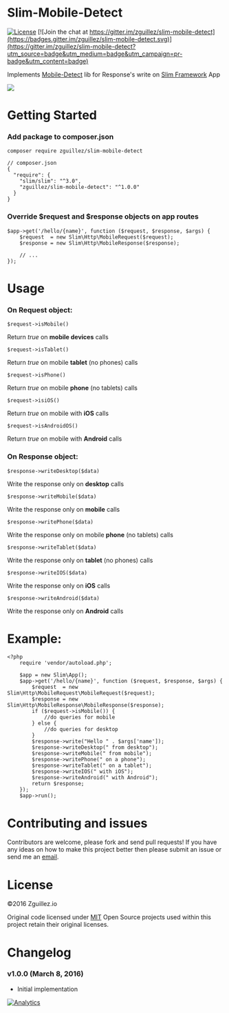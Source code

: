 # Slim-Mobile-Detect

[![License](http://img.shields.io/:license-mit-blue.svg)](http://doge.mit-license.org)
[![Join the chat at https://gitter.im/zguillez/slim-mobile-detect](https://badges.gitter.im/zguillez/slim-mobile-detect.svg)](https://gitter.im/zguillez/slim-mobile-detect?utm_source=badge&utm_medium=badge&utm_campaign=pr-badge&utm_content=badge)

Implements [Mobile-Detect](https://github.com/serbanghita/Mobile-Detect) lib for Response's write on [Slim Framework](http://www.slimframework.com/) App

![](https://camo.githubusercontent.com/c76a63e16c7bc3ebf76cb8897d456a6aacc63053/687474703a2f2f64656d6f2e6d6f62696c656465746563742e6e65742f6c6f676f2d6769746875622e706e67)

# Getting Started

### Add package to composer.json

`composer require zguillez/slim-mobile-detect`

	// composer.json
	{
	  "require": {
	    "slim/slim": "^3.0",
	    "zguillez/slim-mobile-detect": "^1.0.0"
	  }
	}
	
### Override $request and $response objects on app routes

	$app->get('/hello/{name}', function ($request, $response, $args) {
		$request  = new Slim\Http\MobileRequest($request);
		$response = new Slim\Http\MobileResponse($response);
		
		// ...
	});
		
# Usage

### On Request object:

	$request->isMobile()
Return *true* on **mobile devices** calls

	$request->isTablet()
Return *true* on mobile **tablet** (no phones) calls

	$request->isPhone()
Return *true* on mobile **phone** (no tablets) calls

	$request->isiOS()
Return *true* on mobile with **iOS** calls

	$request->isAndroidOS()
Return *true* on mobile with **Android** calls


### On Response object:

	$response->writeDesktop($data)
Write the response only on **desktop** calls

	$response->writeMobile($data)
Write the response only on **mobile** calls

	$response->writePhone($data)
Write the response only on mobile **phone** (no tablets) calls

	$response->writeTablet($data)
Write the response only on **tablet** (no phones) calls

	$response->writeIOS($data)
Write the response only on **iOS** calls

	$response->writeAndroid($data)
Write the response only on **Android** calls

# Example:

	<?php
		require 'vendor/autoload.php';
		
		$app = new Slim\App();
		$app->get('/hello/{name}', function ($request, $response, $args) {
			$request  = new Slim\Http\MobileRequest\MobileRequest($request);
			$response = new Slim\Http\MobileResponse\MobileResponse($response);
			if ($request->isMobile()) {
				//do queries for mobile
			} else {
				//do queries for desktop
			}
			$response->write("Hello " . $args['name']);
			$response->writeDesktop(" from desktop");
			$response->writeMobile(" from mobile");
			$response->writePhone(" on a phone");
			$response->writeTablet(" on a tablet");
			$response->writeIOS(" with iOS");
			$response->writeAndroid(" with Android");
			return $response;
		});
		$app->run();

# Contributing and issues

Contributors are welcome, please fork and send pull requests! If you have any ideas on how to make this project better then please submit an issue or send me an [email](mailto:mail@zguillez.io).

# License

©2016 Zguillez.io

Original code licensed under [MIT](https://en.wikipedia.org/wiki/MIT_License) Open Source projects used within this project retain their original licenses.

# Changelog

### v1.0.0 (March 8, 2016) 

* Initial implementation

[![Analytics](https://ga-beacon.appspot.com/UA-1125217-30/zguillez/slim-mobile-detect?pixel)](https://github.com/igrigorik/ga-beacon)


